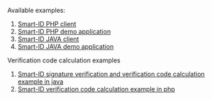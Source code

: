 Available examples:
1. [Smart-ID PHP client](https://github.com/SK-EID/smart-id-php-client)
2. [Smart-ID PHP demo application](https://github.com/SK-EID/smart-id-php-demo)
3. [Smart-ID JAVA client](https://github.com/SK-EID/smart-id-java-client)
4. [Smart-ID JAVA demo application](https://github.com/SK-EID/smart-id-java-demo)

Verification code calculation examples
1. [Smart-ID signature verification and verification code calculation example in java](https://github.com/SK-EID/smart-id-documentation/blob/master/files/verify.java)
2. [Smart-ID verification code calculation example in php](https://github.com/SK-EID/smart-id-documentation/blob/master/files/control_code.php)
